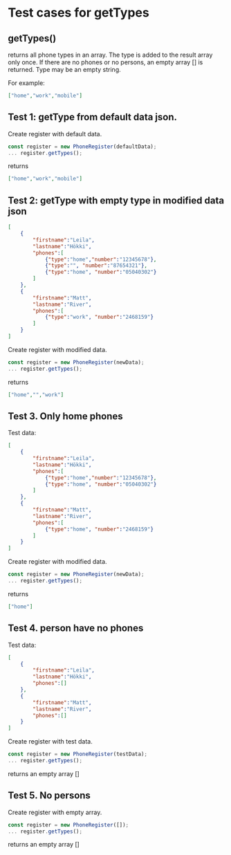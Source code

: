 # Test cases for getTypes

## **getTypes()**

returns all phone types in an array. The type is added to the result array only once. If there are no phones or no persons, an empty array [] is returned. Type may be an empty string.

For example:
```json
["home","work","mobile"]
```

## Test 1: getType from default data json.

Create register with default data.
```js
const register = new PhoneRegister(defaultData);
... register.getTypes();
```

returns
```json
["home","work","mobile"]
```

## Test 2: getType with empty type in modified data json

```json
[
    {
        "firstname":"Leila",
        "lastname":"Hökki",
        "phones":[
            {"type":"home","number":"12345678"},
            {"type":"", "number":"87654321"},
            {"type":"home", "number":"05040302"}
        ]
    },
    {
        "firstname":"Matt",
        "lastname":"River",
        "phones":[
            {"type":"work", "number":"2468159"}
        ]
    }
]
```

Create register with modified data.
```js
const register = new PhoneRegister(newData);
... register.getTypes();
```

returns
```json
["home","","work"]
```

## Test 3. Only home phones

Test data:

```json
[
    {
        "firstname":"Leila",
        "lastname":"Hökki",
        "phones":[
            {"type":"home","number":"12345678"},
            {"type":"home", "number":"05040302"}
        ]
    },
    {
        "firstname":"Matt",
        "lastname":"River",
        "phones":[
            {"type":"home", "number":"2468159"}
        ]
    }
]
```
Create register with modified data.
```js
const register = new PhoneRegister(newData);
... register.getTypes();
```

returns
```json
["home"]
```

## Test 4. person have no phones

Test data:
```json
[
    {
        "firstname":"Leila",
        "lastname":"Hökki",
        "phones":[]
    },
    {
        "firstname":"Matt",
        "lastname":"River",
        "phones":[]
    }
]
```

Create register with test data.
```js
const register = new PhoneRegister(testData);
... register.getTypes();
```

returns an empty array []

## Test 5. No persons

Create register with empty array.
```js
const register = new PhoneRegister([]);
... register.getTypes();
```

returns an empty array []